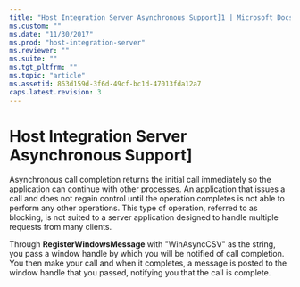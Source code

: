 ```yaml
---
title: "Host Integration Server Asynchronous Support]1 | Microsoft Docs"
ms.custom: ""
ms.date: "11/30/2017"
ms.prod: "host-integration-server"
ms.reviewer: ""
ms.suite: ""
ms.tgt_pltfrm: ""
ms.topic: "article"
ms.assetid: 863d159d-3f6d-49cf-bc1d-47013fda12a7
caps.latest.revision: 3
---
```

# Host Integration Server Asynchronous Support]
Asynchronous call completion returns the initial call immediately so the application can continue with other processes. An application that issues a call and does not regain control until the operation completes is not able to perform any other operations. This type of operation, referred to as blocking, is not suited to a server application designed to handle multiple requests from many clients.  
  
 Through **RegisterWindowsMessage** with "WinAsyncCSV" as the string, you pass a window handle by which you will be notified of call completion. You then make your call and when it completes, a message is posted to the window handle that you passed, notifying you that the call is complete.